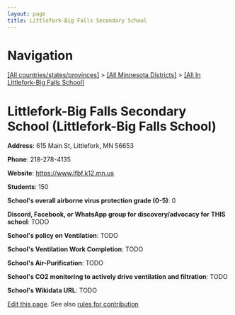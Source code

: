 ```yaml
---
layout: page
title: Littlefork-Big Falls Secondary School
---
```

# Navigation

[[All countries/states/provinces]](../../..) > [[All Minnesota Districts]](../..) > [[All In Littlefork-Big Falls School]](..)

# Littlefork-Big Falls Secondary School (Littlefork-Big Falls School)

**Address**: 615 Main St, Littlefork, MN 56653

**Phone**: 218-278-4135

**Website**: <https://www.lfbf.k12.mn.us>

**Students**: 150

**School's overall airborne virus protection grade (0-5)**: 0

**Discord, Facebook, or WhatsApp group for discovery/advocacy for THIS school**: TODO

**School's policy on Ventilation**: TODO

**School's Ventilation Work Completion**: TODO

**School's Air-Purification**: TODO

**School's CO2 monitoring to actively drive ventilation and filtration**: TODO

**School's Wikidata URL**: TODO


[Edit this page](https://github.com/ventilate-schools/MN/edit/main/./Littlefork-Big_Falls_School/Littlefork-Big_Falls_Secondary_School.md). See also [rules for contribution](../../../contribution-rules/)
